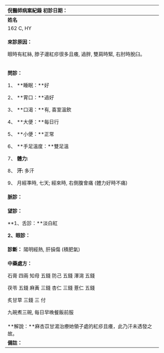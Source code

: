 ﻿|**倪醫師病案紀錄**     初診日期：|
| :- |
|**姓名**|**性別：**|**年齡及體型**|**來診日期：**|
|162 C, HY|女|39歲，中等胖|2008/05/19|
|<p>**來診原因：**</p><p>眼時有紅絲, 脖子邊紅疹很多且癢, 過胖, 雙肩時緊, 右肘時脫臼。</p>|
|<p>**問診：**</p><p>1、 **睡眠：**好</p><p>2、 **胃口：**過好</p><p>3、 **口渴：**有, 喜室溫飲</p><p>4、 **大便：**每日行</p><p>5、 **小便：**正常</p><p>6、 **手足溫度：**雙足溫</p><p>7、 **體力:** </p><p>8、 **汗:** 多汗</p><p>9、 月經準時, 七天; 經來時, 右側腹會痛 (體力好時不痛)</p>|
|**脈診：**|
|<p>**望診：**</p><p>**1、舌診：**淡白紅</p><p>**2、眼診：**</p>|
|**診斷：** 陽明經熱, 肝損傷 (積肥氣)|
|<p>**中藥處方：**</p><p></p><p>石膏 四兩      知母 五錢        防己 五錢         澤瀉 五錢</p><p>茯苓 五錢      麻黃 三錢        杏仁 三錢         薏仁 五錢</p><p>炙甘草 三錢                                                   三 付</p><p>九碗煮三碗, 每日早晚餐飯前服</p><p>                                                       </p>|
|**解說：**麻杏苡甘湯治療她領子處的紅疹且癢，此乃汗未透發之故。|
|**備註：**|

